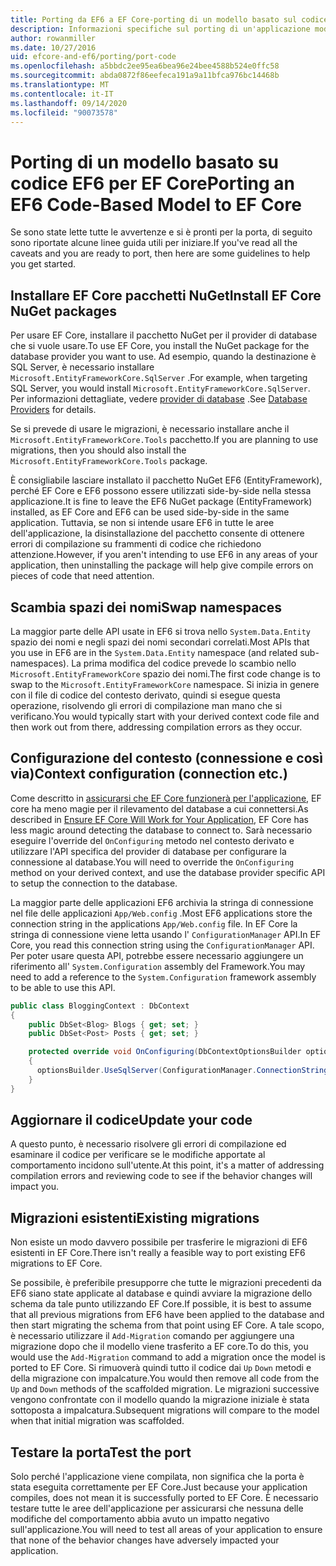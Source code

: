 ```yaml
---
title: Porting da EF6 a EF Core-porting di un modello basato sul codice-EF
description: Informazioni specifiche sul porting di un'applicazione modello basata su codice Entity Framework 6 per Entity Framework Core
author: rowanmiller
ms.date: 10/27/2016
uid: efcore-and-ef6/porting/port-code
ms.openlocfilehash: a5bbdc2ee95ea6bea96e24bee4588b524e0ffc58
ms.sourcegitcommit: abda0872f86eefeca191a9a11bfca976bc14468b
ms.translationtype: MT
ms.contentlocale: it-IT
ms.lasthandoff: 09/14/2020
ms.locfileid: "90073578"
---
```

# <a name="porting-an-ef6-code-based-model-to-ef-core"></a><span data-ttu-id="9acaa-103">Porting di un modello basato su codice EF6 per EF Core</span><span class="sxs-lookup"><span data-stu-id="9acaa-103">Porting an EF6 Code-Based Model to EF Core</span></span>

<span data-ttu-id="9acaa-104">Se sono state lette tutte le avvertenze e si è pronti per la porta, di seguito sono riportate alcune linee guida utili per iniziare.</span><span class="sxs-lookup"><span data-stu-id="9acaa-104">If you've read all the caveats and you are ready to port, then here are some guidelines to help you get started.</span></span>

## <a name="install-ef-core-nuget-packages"></a><span data-ttu-id="9acaa-105">Installare EF Core pacchetti NuGet</span><span class="sxs-lookup"><span data-stu-id="9acaa-105">Install EF Core NuGet packages</span></span>

<span data-ttu-id="9acaa-106">Per usare EF Core, installare il pacchetto NuGet per il provider di database che si vuole usare.</span><span class="sxs-lookup"><span data-stu-id="9acaa-106">To use EF Core, you install the NuGet package for the database provider you want to use.</span></span> <span data-ttu-id="9acaa-107">Ad esempio, quando la destinazione è SQL Server, è necessario installare `Microsoft.EntityFrameworkCore.SqlServer` .</span><span class="sxs-lookup"><span data-stu-id="9acaa-107">For example, when targeting SQL Server, you would install `Microsoft.EntityFrameworkCore.SqlServer`.</span></span> <span data-ttu-id="9acaa-108">Per informazioni dettagliate, vedere [provider di database](xref:core/providers/index) .</span><span class="sxs-lookup"><span data-stu-id="9acaa-108">See [Database Providers](xref:core/providers/index) for details.</span></span>

<span data-ttu-id="9acaa-109">Se si prevede di usare le migrazioni, è necessario installare anche il `Microsoft.EntityFrameworkCore.Tools` pacchetto.</span><span class="sxs-lookup"><span data-stu-id="9acaa-109">If you are planning to use migrations, then you should also install the `Microsoft.EntityFrameworkCore.Tools` package.</span></span>

<span data-ttu-id="9acaa-110">È consigliabile lasciare installato il pacchetto NuGet EF6 (EntityFramework), perché EF Core e EF6 possono essere utilizzati side-by-side nella stessa applicazione.</span><span class="sxs-lookup"><span data-stu-id="9acaa-110">It is fine to leave the EF6 NuGet package (EntityFramework) installed, as EF Core and EF6 can be used side-by-side in the same application.</span></span> <span data-ttu-id="9acaa-111">Tuttavia, se non si intende usare EF6 in tutte le aree dell'applicazione, la disinstallazione del pacchetto consente di ottenere errori di compilazione su frammenti di codice che richiedono attenzione.</span><span class="sxs-lookup"><span data-stu-id="9acaa-111">However, if you aren't intending to use EF6 in any areas of your application, then uninstalling the package will help give compile errors on pieces of code that need attention.</span></span>

## <a name="swap-namespaces"></a><span data-ttu-id="9acaa-112">Scambia spazi dei nomi</span><span class="sxs-lookup"><span data-stu-id="9acaa-112">Swap namespaces</span></span>

<span data-ttu-id="9acaa-113">La maggior parte delle API usate in EF6 si trova nello `System.Data.Entity` spazio dei nomi e negli spazi dei nomi secondari correlati.</span><span class="sxs-lookup"><span data-stu-id="9acaa-113">Most APIs that you use in EF6 are in the `System.Data.Entity` namespace (and related sub-namespaces).</span></span> <span data-ttu-id="9acaa-114">La prima modifica del codice prevede lo scambio nello `Microsoft.EntityFrameworkCore` spazio dei nomi.</span><span class="sxs-lookup"><span data-stu-id="9acaa-114">The first code change is to swap to the `Microsoft.EntityFrameworkCore` namespace.</span></span> <span data-ttu-id="9acaa-115">Si inizia in genere con il file di codice del contesto derivato, quindi si esegue questa operazione, risolvendo gli errori di compilazione man mano che si verificano.</span><span class="sxs-lookup"><span data-stu-id="9acaa-115">You would typically start with your derived context code file and then work out from there, addressing compilation errors as they occur.</span></span>

## <a name="context-configuration-connection-etc"></a><span data-ttu-id="9acaa-116">Configurazione del contesto (connessione e così via)</span><span class="sxs-lookup"><span data-stu-id="9acaa-116">Context configuration (connection etc.)</span></span>

<span data-ttu-id="9acaa-117">Come descritto in [assicurarsi che EF Core funzionerà per l'applicazione](xref:efcore-and-ef6/porting/index), EF core ha meno magie per il rilevamento del database a cui connettersi.</span><span class="sxs-lookup"><span data-stu-id="9acaa-117">As described in [Ensure EF Core Will Work for Your Application](xref:efcore-and-ef6/porting/index), EF Core has less magic around detecting the database to connect to.</span></span> <span data-ttu-id="9acaa-118">Sarà necessario eseguire l'override del `OnConfiguring` metodo nel contesto derivato e utilizzare l'API specifica del provider di database per configurare la connessione al database.</span><span class="sxs-lookup"><span data-stu-id="9acaa-118">You will need to override the `OnConfiguring` method on your derived context, and use the database provider specific API to setup the connection to the database.</span></span>

<span data-ttu-id="9acaa-119">La maggior parte delle applicazioni EF6 archivia la stringa di connessione nel file delle applicazioni `App/Web.config` .</span><span class="sxs-lookup"><span data-stu-id="9acaa-119">Most EF6 applications store the connection string in the applications `App/Web.config` file.</span></span> <span data-ttu-id="9acaa-120">In EF Core la stringa di connessione viene letta usando l' `ConfigurationManager` API.</span><span class="sxs-lookup"><span data-stu-id="9acaa-120">In EF Core, you read this connection string using the `ConfigurationManager` API.</span></span> <span data-ttu-id="9acaa-121">Per poter usare questa API, potrebbe essere necessario aggiungere un riferimento all' `System.Configuration` assembly del Framework.</span><span class="sxs-lookup"><span data-stu-id="9acaa-121">You may need to add a reference to the `System.Configuration` framework assembly to be able to use this API.</span></span>

``` csharp
public class BloggingContext : DbContext
{
    public DbSet<Blog> Blogs { get; set; }
    public DbSet<Post> Posts { get; set; }

    protected override void OnConfiguring(DbContextOptionsBuilder optionsBuilder)
    {
      optionsBuilder.UseSqlServer(ConfigurationManager.ConnectionStrings["BloggingDatabase"].ConnectionString);
    }
}
```

## <a name="update-your-code"></a><span data-ttu-id="9acaa-122">Aggiornare il codice</span><span class="sxs-lookup"><span data-stu-id="9acaa-122">Update your code</span></span>

<span data-ttu-id="9acaa-123">A questo punto, è necessario risolvere gli errori di compilazione ed esaminare il codice per verificare se le modifiche apportate al comportamento incidono sull'utente.</span><span class="sxs-lookup"><span data-stu-id="9acaa-123">At this point, it's a matter of addressing compilation errors and reviewing code to see if the behavior changes will impact you.</span></span>

## <a name="existing-migrations"></a><span data-ttu-id="9acaa-124">Migrazioni esistenti</span><span class="sxs-lookup"><span data-stu-id="9acaa-124">Existing migrations</span></span>

<span data-ttu-id="9acaa-125">Non esiste un modo davvero possibile per trasferire le migrazioni di EF6 esistenti in EF Core.</span><span class="sxs-lookup"><span data-stu-id="9acaa-125">There isn't really a feasible way to port existing EF6 migrations to EF Core.</span></span>

<span data-ttu-id="9acaa-126">Se possibile, è preferibile presupporre che tutte le migrazioni precedenti da EF6 siano state applicate al database e quindi avviare la migrazione dello schema da tale punto utilizzando EF Core.</span><span class="sxs-lookup"><span data-stu-id="9acaa-126">If possible, it is best to assume that all previous migrations from EF6 have been applied to the database and then start migrating the schema from that point using EF Core.</span></span> <span data-ttu-id="9acaa-127">A tale scopo, è necessario utilizzare il `Add-Migration` comando per aggiungere una migrazione dopo che il modello viene trasferito a EF core.</span><span class="sxs-lookup"><span data-stu-id="9acaa-127">To do this, you would use the `Add-Migration` command to add a migration once the model is ported to EF Core.</span></span> <span data-ttu-id="9acaa-128">Si rimuoverà quindi tutto il codice dai `Up` `Down` metodi e della migrazione con impalcature.</span><span class="sxs-lookup"><span data-stu-id="9acaa-128">You would then remove all code from the `Up` and `Down` methods of the scaffolded migration.</span></span> <span data-ttu-id="9acaa-129">Le migrazioni successive vengono confrontate con il modello quando la migrazione iniziale è stata sottoposta a impalcatura.</span><span class="sxs-lookup"><span data-stu-id="9acaa-129">Subsequent migrations will compare to the model when that initial migration was scaffolded.</span></span>

## <a name="test-the-port"></a><span data-ttu-id="9acaa-130">Testare la porta</span><span class="sxs-lookup"><span data-stu-id="9acaa-130">Test the port</span></span>

<span data-ttu-id="9acaa-131">Solo perché l'applicazione viene compilata, non significa che la porta è stata eseguita correttamente per EF Core.</span><span class="sxs-lookup"><span data-stu-id="9acaa-131">Just because your application compiles, does not mean it is successfully ported to EF Core.</span></span> <span data-ttu-id="9acaa-132">È necessario testare tutte le aree dell'applicazione per assicurarsi che nessuna delle modifiche del comportamento abbia avuto un impatto negativo sull'applicazione.</span><span class="sxs-lookup"><span data-stu-id="9acaa-132">You will need to test all areas of your application to ensure that none of the behavior changes have adversely impacted your application.</span></span>
